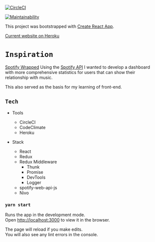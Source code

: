 [![CircleCI](https://circleci.com/gh/anishshah97/spot_yir_redux.svg?style=svg)](https://circleci.com/gh/anishshah97/spot_yir_redux)

[![Maintainability](https://api.codeclimate.com/v1/badges/4314642d2791b4226836/maintainability)](https://codeclimate.com/github/anishshah97/spot_yir_redux/maintainability)

This project was bootstrapped with [Create React App](https://github.com/facebook/create-react-app).

[Current website on Heroku](https://spot-yir.heroku.com)

# `Inspiration`

[Spotify Wrapped](https://www.spotify.com/is/wrapped/)
Using the [Spotify API](https://developer.spotify.com/documentation/web-api/reference/) I wanted to develop a dashboard with more comprehensive statistics for users that can show their relationship with music.

This also served as the basis for my learning of front-end.

## `Tech`

* Tools
    * CircleCI
    * CodeClimate
    * Heroku

* Stack
    * React
    * Redux
    * Redux Middleware 
        * Thunk 
        * Promise 
        * DevTools 
        * Logger
    * spotify-web-api-js
    * Nivo


### `yarn start`

Runs the app in the development mode.<br />
Open [http://localhost:3000](http://localhost:3000) to view it in the browser.

The page will reload if you make edits.<br />
You will also see any lint errors in the console.

